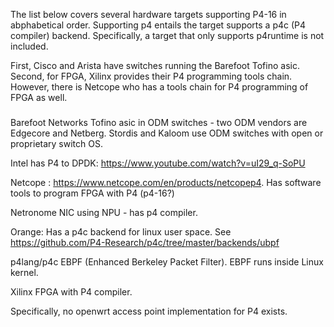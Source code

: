 The list below covers several hardware targets supporting P4-16 in abphabetical order.  Supporting p4 entails the target supports a p4c (P4 compiler) backend.  Specifically, a target that only supports p4runtime is not included.

First, Cisco and Arista have switches running the Barefoot Tofino asic.  Second, for FPGA, Xilinx provides their P4 programming tools chain.  However, there is Netcope who has a tools chain for P4 programming of FPGA as well.

###
Barefoot Networks Tofino asic in ODM switches - two ODM vendors are Edgecore and Netberg.  Stordis and Kaloom use ODM switches with open or proprietary switch OS. 

Intel has P4 to DPDK: https://www.youtube.com/watch?v=uI29_q-SoPU

Netcope : https://www.netcope.com/en/products/netcopep4.  Has software tools to program FPGA with P4 (p4-16?)

Netronome NIC using NPU - has p4 compiler.

Orange: Has a p4c backend for linux user space.  See https://github.com/P4-Research/p4c/tree/master/backends/ubpf

p4lang/p4c EBPF (Enhanced Berkeley Packet Filter).  EBPF runs inside Linux kernel.

Xilinx FPGA with P4 compiler.



Specifically, no openwrt access point implementation for P4 exists.
 
